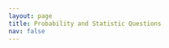 ```yaml
---
layout: page
title: Probability and Statistic Questions
nav: false
---
```

<link rel="stylesheet" href="/assets/css/main.css"/>

